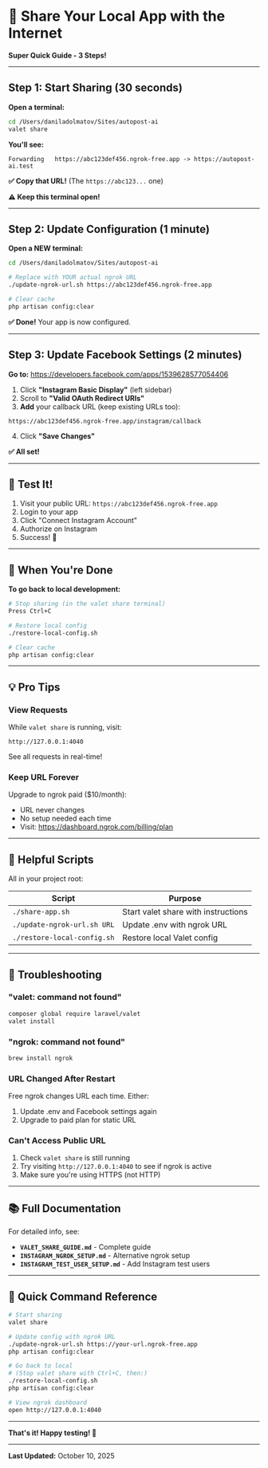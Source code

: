 # 🚀 Share Your Local App with the Internet

**Super Quick Guide - 3 Steps!**

---

## Step 1: Start Sharing (30 seconds)

**Open a terminal:**

```bash
cd /Users/daniladolmatov/Sites/autopost-ai
valet share
```

**You'll see:**

```
Forwarding   https://abc123def456.ngrok-free.app -> https://autopost-ai.test
```

**✅ Copy that URL!** (The `https://abc123...` one)

**⚠️ Keep this terminal open!**

---

## Step 2: Update Configuration (1 minute)

**Open a NEW terminal:**

```bash
cd /Users/daniladolmatov/Sites/autopost-ai

# Replace with YOUR actual ngrok URL
./update-ngrok-url.sh https://abc123def456.ngrok-free.app

# Clear cache
php artisan config:clear
```

**✅ Done!** Your app is now configured.

---

## Step 3: Update Facebook Settings (2 minutes)

**Go to:** https://developers.facebook.com/apps/1539628577054406

1. Click **"Instagram Basic Display"** (left sidebar)
2. Scroll to **"Valid OAuth Redirect URIs"**
3. **Add** your callback URL (keep existing URLs too):

```
https://abc123def456.ngrok-free.app/instagram/callback
```

4. Click **"Save Changes"**

**✅ All set!**

---

## 🎉 Test It!

1. Visit your public URL: `https://abc123def456.ngrok-free.app`
2. Login to your app
3. Click "Connect Instagram Account"
4. Authorize on Instagram
5. Success! 🎊

---

## 🔄 When You're Done

**To go back to local development:**

```bash
# Stop sharing (in the valet share terminal)
Press Ctrl+C

# Restore local config
./restore-local-config.sh

# Clear cache
php artisan config:clear
```

---

## 💡 Pro Tips

### View Requests

While `valet share` is running, visit:

```
http://127.0.0.1:4040
```

See all requests in real-time!

### Keep URL Forever

Upgrade to ngrok paid ($10/month):

- URL never changes
- No setup needed each time
- Visit: https://dashboard.ngrok.com/billing/plan

---

## 📝 Helpful Scripts

All in your project root:

| Script                      | Purpose                             |
| --------------------------- | ----------------------------------- |
| `./share-app.sh`            | Start valet share with instructions |
| `./update-ngrok-url.sh URL` | Update .env with ngrok URL          |
| `./restore-local-config.sh` | Restore local Valet config          |

---

## 🐛 Troubleshooting

### "valet: command not found"

```bash
composer global require laravel/valet
valet install
```

### "ngrok: command not found"

```bash
brew install ngrok
```

### URL Changed After Restart

Free ngrok changes URL each time. Either:

1. Update .env and Facebook settings again
2. Upgrade to paid plan for static URL

### Can't Access Public URL

1. Check `valet share` is still running
2. Try visiting `http://127.0.0.1:4040` to see if ngrok is active
3. Make sure you're using HTTPS (not HTTP)

---

## 📚 Full Documentation

For detailed info, see:

- **`VALET_SHARE_GUIDE.md`** - Complete guide
- **`INSTAGRAM_NGROK_SETUP.md`** - Alternative ngrok setup
- **`INSTAGRAM_TEST_USER_SETUP.md`** - Add Instagram test users

---

## 🎯 Quick Command Reference

```bash
# Start sharing
valet share

# Update config with ngrok URL
./update-ngrok-url.sh https://your-url.ngrok-free.app
php artisan config:clear

# Go back to local
# (Stop valet share with Ctrl+C, then:)
./restore-local-config.sh
php artisan config:clear

# View ngrok dashboard
open http://127.0.0.1:4040
```

---

**That's it! Happy testing! 🚀**

---

**Last Updated:** October 10, 2025
